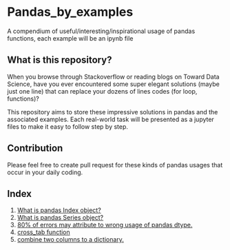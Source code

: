 # Pandas_by_examples

A compendium of useful/interesting/inspirational usage of pandas functions, each example will be an ipynb file


## What is this repository?

When you browse through Stackoverflow or reading blogs on Toward Data Science, have you ever encountered some super elegant solutions (maybe just one line) that can replace your dozens of lines codes (for loop, functions)?

This repository aims to store these impressive solutions in pandas and the associated examples. Each real-world task will be presented as a jupyter files to make it easy to follow step by step.

## Contribution

Please feel free to create pull request for these kinds of pandas usages that occur in your daily coding. 

## Index

1. [What is pandas Index object?](https://github.com/frankligy/pandas_by_examples/blob/main/examples/1_Learning_Index.ipynb)
2. [What is pandas Series object?](https://github.com/frankligy/pandas_by_examples/blob/main/examples/2_Learning_Series.ipynb)
3. [80% of errors may attribute to wrong usage of pandas dtype.](https://github.com/frankligy/pandas_by_examples/blob/main/examples/3_Learning_dtype.ipynb)
4. [cross_tab function](https://github.com/frankligy/pandas_by_examples/blob/main/examples/4_crosstab.ipynb)
5. [combine two columns to a dictionary.](https://github.com/frankligy/pandas_by_examples/blob/main/examples/5_columns2dict.ipynb) 
